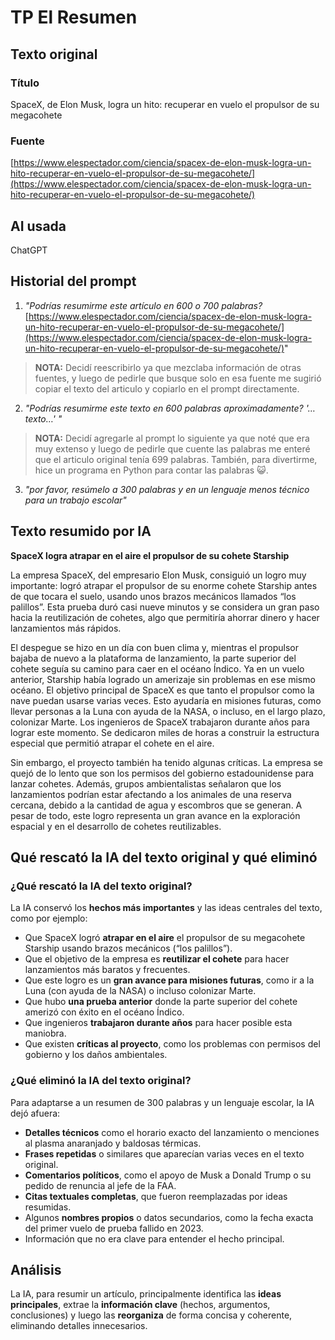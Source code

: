 # TP El Resumen

## Texto original
### Título
SpaceX, de Elon Musk, logra un hito: recuperar en vuelo el propulsor de su megacohete


### Fuente
[https://www.elespectador.com/ciencia/spacex-de-elon-musk-logra-un-hito-recuperar-en-vuelo-el-propulsor-de-su-megacohete/](https://www.elespectador.com/ciencia/spacex-de-elon-musk-logra-un-hito-recuperar-en-vuelo-el-propulsor-de-su-megacohete/)

## AI usada
ChatGPT

## Historial del prompt
1. *"Podrías resumirme este artículo en 600 o 700 palabras?* [https://www.elespectador.com/ciencia/spacex-de-elon-musk-logra-un-hito-recuperar-en-vuelo-el-propulsor-de-su-megacohete/](https://www.elespectador.com/ciencia/spacex-de-elon-musk-logra-un-hito-recuperar-en-vuelo-el-propulsor-de-su-megacohete/)"
    
> **NOTA:** Decidí reescribirlo ya que mezclaba información de otras fuentes, y luego de pedirle que busque solo en esa fuente me sugirió copiar el texto del articulo y copiarlo en el prompt directamente.

2. *"Podrías resumirme este texto en 600 palabras aproximadamente? '…texto…' "*

> **NOTA:** Decidí agregarle al prompt lo siguiente ya que noté que era muy extenso y luego de pedirle que cuente las palabras me enteré que el articulo original tenía 699 palabras. También, para divertirme, hice un programa en Python para contar las palabras 😺.

3. *"por favor, resúmelo a 300 palabras y en un lenguaje menos técnico para un trabajo escolar"*

## Texto resumido por IA

**SpaceX logra atrapar en el aire el propulsor de su cohete Starship**

La empresa SpaceX, del empresario Elon Musk, consiguió un logro muy importante: logró atrapar el propulsor de su enorme cohete Starship antes de que tocara el suelo, usando unos brazos mecánicos llamados “los palillos”. Esta prueba duró casi nueve minutos y se considera un gran paso hacia la reutilización de cohetes, algo que permitiría ahorrar dinero y hacer lanzamientos más rápidos.

El despegue se hizo en un día con buen clima y, mientras el propulsor bajaba de nuevo a la plataforma de lanzamiento, la parte superior del cohete seguía su camino para caer en el océano Índico. Ya en un vuelo anterior, Starship había logrado un amerizaje sin problemas en ese mismo océano.
El objetivo principal de SpaceX es que tanto el propulsor como la nave puedan usarse varias veces. Esto ayudaría en misiones futuras, como llevar personas a la Luna con ayuda de la NASA, o incluso, en el largo plazo, colonizar Marte.
Los ingenieros de SpaceX trabajaron durante años para lograr este momento. Se dedicaron miles de horas a construir la estructura especial que permitió atrapar el cohete en el aire.

Sin embargo, el proyecto también ha tenido algunas críticas. La empresa se quejó de lo lento que son los permisos del gobierno estadounidense para lanzar cohetes. Además, grupos ambientalistas señalaron que los lanzamientos podrían estar afectando a los animales de una reserva cercana, debido a la cantidad de agua y escombros que se generan.
A pesar de todo, este logro representa un gran avance en la exploración espacial y en el desarrollo de cohetes reutilizables.

## Qué rescató la IA del texto original y qué eliminó

### ¿Qué rescató la IA del texto original?

La IA conservó los **hechos más importantes** y las ideas centrales del texto, como por ejemplo:
* Que SpaceX logró **atrapar en el aire** el propulsor de su megacohete Starship usando brazos mecánicos (“los palillos”).
* Que el objetivo de la empresa es **reutilizar el cohete** para hacer lanzamientos más baratos y frecuentes.
* Que este logro es un **gran avance para misiones futuras**, como ir a la Luna (con ayuda de la NASA) o incluso colonizar Marte.
* Que hubo **una prueba anterior** donde la parte superior del cohete amerizó con éxito en el océano Índico.
* Que ingenieros **trabajaron durante años** para hacer posible esta maniobra.
* Que existen **críticas al proyecto**, como los problemas con permisos del gobierno y los daños ambientales.

### ¿Qué eliminó la IA del texto original?

Para adaptarse a un resumen de 300 palabras y un lenguaje escolar, la IA dejó afuera:
* **Detalles técnicos** como el horario exacto del lanzamiento o menciones al plasma anaranjado y baldosas térmicas.
* **Frases repetidas** o similares que aparecían varias veces en el texto original.
* **Comentarios políticos**, como el apoyo de Musk a Donald Trump o su pedido de renuncia al jefe de la FAA.
* **Citas textuales completas**, que fueron reemplazadas por ideas resumidas.
* Algunos **nombres propios** o datos secundarios, como la fecha exacta del primer vuelo de prueba fallido en 2023.
* Información que no era clave para entender el hecho principal.

## Análisis
La IA, para resumir un artículo, principalmente identifica las **ideas principales**, extrae la **información clave** (hechos, argumentos, conclusiones) y luego las **reorganiza** de forma concisa y coherente, eliminando detalles innecesarios.
